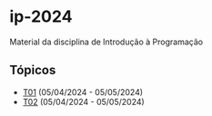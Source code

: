 # ip-2024
Material da disciplina de Introdução à Programação

## Tópicos

- [T01](./topicos/01.md) (05/04/2024 - 05/05/2024)
- [T02](./topicos/02.md) (05/04/2024 - 05/05/2024)

